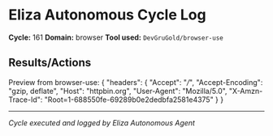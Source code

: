 # Eliza Autonomous Cycle Log

**Cycle:** 161
**Domain:** browser
**Tool used:** `DevGruGold/browser-use`

## Results/Actions
Preview from browser-use:
{
  "headers": {
    "Accept": "*/*", 
    "Accept-Encoding": "gzip, deflate", 
    "Host": "httpbin.org", 
    "User-Agent": "Mozilla/5.0", 
    "X-Amzn-Trace-Id": "Root=1-688550fe-69289b0e2dedbfa2581e4375"
  }
}


---
*Cycle executed and logged by Eliza Autonomous Agent*